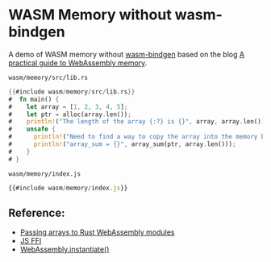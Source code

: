 # WASM Memory without wasm-bindgen

A demo of WASM memory without [wasm-bindgen](https://github.com/rustwasm/wasm-bindgen) based on the blog
[A practical guide to WebAssembly memory](https://radu-matei.com/blog/practical-guide-to-wasm-memory/).

`wasm/memory/src/lib.rs `
```rust
{{#include wasm/memory/src/lib.rs}}
#  fn main() {
#    let array = [1, 2, 3, 4, 5];
#    let ptr = alloc(array.len());  
#    println!("The length of the array {:?} is {}", array, array.len());
#    unsafe { 
#      println!("Need to find a way to copy the array into the memory block at {:?}", ptr);
#      println!("array_sum = {}", array_sum(ptr, array.len()));
#    }
# }
```

`wasm/memory/index.js`
```javascript
{{#include wasm/memory/index.js}}
```

<div id="answer"></div>

## Reference:
- [Passing arrays to Rust WebAssembly modules](https://radu-matei.com/blog/practical-guide-to-wasm-memory/#passing-arrays-to-rust-webassembly-modules)
- [JS FFI](https://rustwasm.github.io/docs/book/reference/js-ffi.html)
- [WebAssembly.instantiate()](https://developer.mozilla.org/en-US/docs/Web/JavaScript/Reference/Global_Objects/WebAssembly/instantiate)

<script src="wasm/memory/index.js"></script>